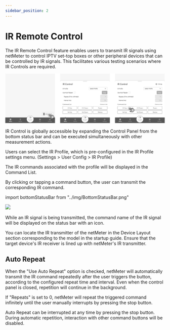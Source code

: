 ```yaml
---
sidebar_position: 2
---
```


# IR Remote Control

The IR Remote Control feature enables users to transmit IR signals using netMeter to control 
IPTV set-top boxes or other peripheral devices that can be controlled by IR signals. 
This facilitates various testing scenarios where IR Controls are required.

![IRRemote](../img/IRRemote.png)

IR Control is globally accessible by expanding the Control Panel from the bottom status bar and 
can be executed simultaneously with other measurement actions.

Users can select the IR Profile, which is pre-configured in the IR Profile settings menu. 
(Settings > User Config > IR Profile)

The IR commands associated with the profile will be displayed in the Command List.

By clicking or tapping a command button, the user can transmit the corresponding IR command.

import bottomStatusBar from "../img/BottomStatusBar.png"

<img src={bottomStatusBar} style={{width:380}} />

While an IR signal is being transmitted, the command name of the IR signal will be displayed on the 
status bar with an icon.

You can locate the IR transmitter of the netMeter in the Device Layout section corresponding to the 
model in the startup guide. Ensure that the target device's IR receiver is lined up with netMeter's IR transmitter.

## Auto Repeat

When the "Use Auto Repeat" option is checked, netMeter will automatically transmit the IR command repeatedly 
after the user triggers the button, according to the configured repeat time and interval. 
Even when the control panel is closed, repetition will continue in the background.

If "Repeats" is set to 0, netMeter will repeat the triggered command infinitely until the user manually 
interrupts by pressing the stop button.

Auto Repeat can be interrupted at any time by pressing the stop button. During automatic repetition, 
interaction with other command buttons will be disabled.
